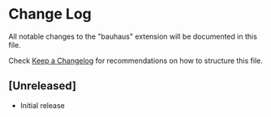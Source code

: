 # Change Log

All notable changes to the "bauhaus" extension will be documented in this file.

Check [Keep a Changelog](http://keepachangelog.com/) for recommendations on how to structure this file.

## [Unreleased]

- Initial release
